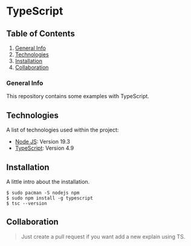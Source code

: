 # TypeScript

## Table of Contents

1. [General Info](#general-info)
2. [Technologies](#technologies)
3. [Installation](#installation)
4. [Collaboration](#collaboration)
<!-- 5. [FAQs](#faqs) -->

### General Info

This repository contains some examples with TypeScript.

<!-- ### Screenshot -->

## Technologies

A list of technologies used within the project:

- [Node JS](https://nodejs.org/en/download/package-manager/#arch-linux): Version 19.3
- [TypeScript](https://www.typescriptlang.org/): Version 4.9

## Installation

A little intro about the installation.

```
$ sudo pacman -S nodejs npm
$ sudo npm install -g typescript
$ tsc --version
```

<!-- Side information: To use the application in a special environment use `lorem ipsum` to start -->

## Collaboration

> Just create a pull request if you want add a new explain using TS.

<!-- ## FAQs

---

A list of frequently asked questions

1. **This is a question in bold**
   Answer of the first question with _italic words_.
2. **Second question in bold**
   To answer this question we use an unordered list:

- First point
- Second Point
- Third point

3. **Third question in bold**
   Answer of the third question with _italic words_.
4. **Fourth question in bold**
   | Headline 1 in the tablehead | Headline 2 in the tablehead | Headline 3 in the tablehead |
   |:--------------|:-------------:|--------------:|
   | text-align left | text-align center | text-align right | -->
